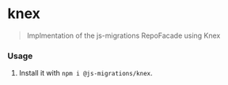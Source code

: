 # knex
> Implmentation of the js-migrations RepoFacade using Knex

### Usage
1. Install it with `npm i @js-migrations/knex`.
